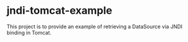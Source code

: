 # jndi-tomcat-example

This project is to provide an example of retrieving a DataSource via JNDI binding in Tomcat.
